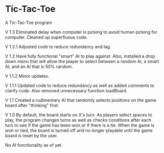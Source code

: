 # Tic-Tac-Toe
A Tic-Tac-Toe program

V 1.3 Eliminated delay when computer is picking to avoid human picking for computer. Cleaned up superfluous code.

V 1.2.1 Adjusted code to reduce redundancy and lag.

V 1.2 Have fully functional "smart" AI to play against. Also, installed a drop down menu that will allow the player to select between a random AI, a smart AI, and an AI that is 50% random.

V 1.1.2 Minor updates.

V 1.1.1 Updated code to reduce redundancy as well as added comments to clarify code. Also removed unnecessary function loadBoard.

V 1.1 Created a rudimentary AI that randomly selects positions on the game board after "thinking" first.

V 1.0 By default, the board starts on X's turn.  As players select spaces to play, the program changes turns as well as checks conditions after each turn to see if the game has been won or if there is a tie.  When the game is won or tied, the board is turned off and no longer playable until the game board is reset by the user.

No AI functionality as of yet.
